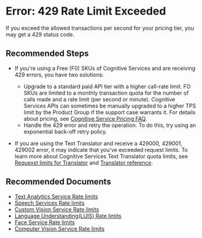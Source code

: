 <properties
  pagetitle="Not sure why I get 429 Rate Limit Exceeded"
  service="microsoft.cognitiveservices"
  resource="accounts"
  ms.author="enesu"
  selfhelptype="Resource"
  supporttopicids="32589924,32683840,32683903,32689769,32690005,32690072,32690129,32690183,32727854,32740941,32740991,32741117,32741191,32741241,32741287,32743562,32749320"
  productpesids="16121,16970,17256,16971,16972,17257,17258,16869,17326,17260,16919,16870,16973,16974,17298,17253,17254"
  cloudenvironments="public, fairfax, mooncake, blackforest, ussec, usnat"
  articleid="d00b30ff-c55b-4e9b-9073-4a193d714d1a"
  ownershipid="AzureCogSvc_CognitiveServices" />
# Error: 429 Rate Limit Exceeded

If you exceed the allowed transactions per second for your pricing tier, you may get a 429 status code. 

## **Recommended Steps**

* If you're using a Free (F0) SKUs of Cognitive Services and are receiving 429 errors, you have two solutions:
  * Upgrade to a standard paid API tier with a higher call-rate limit. FO SKUs are limited to a monthly transaction quota for the number of calls made and a rate limit (per second or minute). Cognitive Services APIs can sometimes be manually upgraded to a higher TPS limit by the Product Group if the support case warrants it. For details about pricing, see [Cognitive Service Pricing FAQ]( https://azure.microsoft.com/pricing/details/cognitive-services/).
  * Handle the 429 error and retry the operation. To do this, try using an exponential back-off retry policy.

* If you are using the Text Translator and receive a 429000, 429001, 429002 error, it may indicate that you've exceeded request limits. To learn more about Cognitive Services Text Translator quota limits, see [Requexst limits for Translator]( https://docs.microsoft.com/azure/cognitive-services/translator/request-limits#character-limits-per-hour) and [Translator reference]( https://docs.microsoft.com/azure/cognitive-services/translator/reference/v3-0-reference).

## **Recommended Documents**

* [Text Analytics Service Rate limits]( https://docs.microsoft.com/azure/cognitive-services/Text-Analytics/concepts/data-limits?tabs=version-3#rate-limits)
* [Speech Services Rate limits]( https://docs.microsoft.com/azure/cognitive-services/speech-service/speech-services-quotas-and-limits)
* [Custom Vision Service Rate limits]( https://docs.microsoft.com/azure/cognitive-services/custom-vision-service/limits-and-quotas)
* [Language Understanding(LUIS) Rate limits]( https://azure.microsoft.com/pricing/details/cognitive-services/language-understanding-intelligent-services/)
* [Face Service Rate limits]( https://azure.microsoft.com/pricing/details/cognitive-services/face-api/)
* [Computer Vision Service Rate limits]( https://azure.microsoft.com/pricing/details/cognitive-services/computer-vision/)
